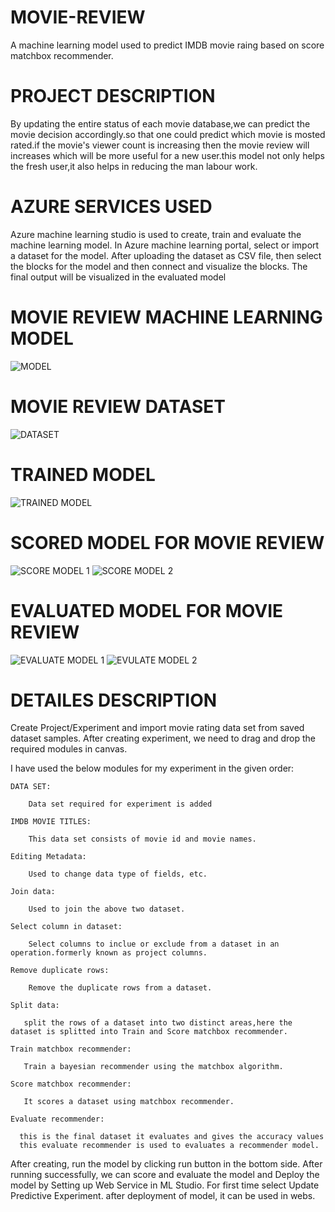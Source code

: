 # MOVIE-REVIEW
 A machine learning model used to predict IMDB movie raing based on score matchbox recommender.
# PROJECT DESCRIPTION 
 By updating the entire status of each movie database,we can predict the movie decision accordingly.so that one could predict which movie is mosted rated.if the movie's viewer count is increasing then the movie review will increases which will be more useful for a new user.this model not only helps the fresh user,it also helps in reducing the man labour work.
# AZURE SERVICES USED
 Azure machine learning studio is used to create, train and evaluate the machine learning model. In Azure machine learning portal, select or import a dataset for the model. After uploading the dataset as CSV file, then select the blocks for the model and then connect and visualize the blocks. The final output will be visualized in the evaluated model
# MOVIE REVIEW MACHINE LEARNING MODEL
![MODEL](https://user-images.githubusercontent.com/90760938/152488148-7e520e80-af62-41e6-91e1-24649469c4a7.PNG)
# MOVIE REVIEW DATASET
![DATASET](https://user-images.githubusercontent.com/90760938/152488331-f48bd89c-686e-475e-b758-af8ce30d8dc4.PNG)
# TRAINED MODEL
![TRAINED MODEL](https://user-images.githubusercontent.com/90760938/152488378-6e13b7b1-873b-419b-866e-b42dd4144271.PNG)
# SCORED MODEL FOR MOVIE REVIEW
![SCORE MODEL 1](https://user-images.githubusercontent.com/90760938/152488459-f7b72e46-ca62-4a53-94e1-38d34730c6d8.PNG)
![SCORE MODEL 2](https://user-images.githubusercontent.com/90760938/152488501-7db21773-d915-4ca9-8af7-aa8b3d4b43b8.PNG)
# EVALUATED MODEL FOR MOVIE REVIEW
![EVALUATE MODEL 1](https://user-images.githubusercontent.com/90760938/152488641-01e8f2b2-5e97-4316-8e7c-ec41f5ef966a.PNG)
![EVULATE MODEL 2](https://user-images.githubusercontent.com/90760938/152488672-bdf2c7c1-e8a3-48dc-8fe0-e72261d1548a.PNG)
# DETAILES DESCRIPTION
Create Project/Experiment and import movie rating data set from saved dataset samples. After creating experiment, we need to drag and drop the required modules in canvas.

I have used the below modules for my experiment in the given order:



    DATA SET:
 
        Data set required for experiment is added
   
    IMDB MOVIE TITLES:
 
        This data set consists of movie id and movie names.
   
    Editing Metadata:
 
        Used to change data type of fields, etc.
   
    Join data:
 
        Used to join the above two dataset.
   
    Select column in dataset:
 
        Select columns to inclue or exclude from a dataset in an operation.formerly known as project columns.
   
    Remove duplicate rows:
 
        Remove the duplicate rows from a dataset.
   
    Split data:
 
       split the rows of a dataset into two distinct areas,here the dataset is splitted into Train and Score matchbox recommender.
   
    Train matchbox recommender:
 
       Train a bayesian recommender using the matchbox algorithm.
   
    Score matchbox recommender:
 
       It scores a dataset using matchbox recommender.
   
    Evaluate recommender:
 
      this is the final dataset it evaluates and gives the accuracy values 
      this evaluate recommender is used to evaluates a recommender model.
      
      

After creating, run the model by clicking run button in the bottom side. After running successfully, we can score and evaluate the model and Deploy the model by Setting up Web Service in ML Studio. For first time select Update Predictive Experiment. after deployment of model, it can be used in webs.
